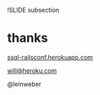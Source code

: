 !SLIDE subsection
# thanks
[ssql-railsconf.herokuapp.com](http://ssql-railsconf.herokuapp.com)

will@heroku.com

@leinweber
